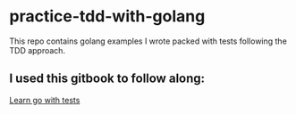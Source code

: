 # practice-tdd-with-golang
This repo contains golang examples I wrote packed with tests following the TDD approach.

## I used this gitbook to follow along:
[Learn go with tests](https://quii.gitbook.io/)